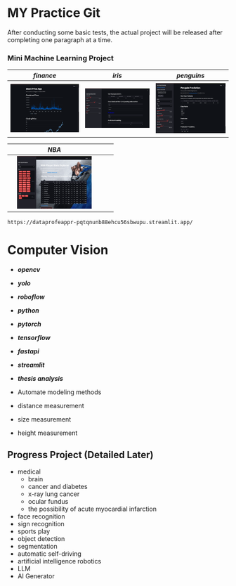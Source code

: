 # MY Practice Git
 After conducting some basic tests, the actual project will be released after completing one paragraph at a time.

### Mini Machine Learning Project

| ***finance***                                                                             | ***iris***                                                                                 | ***penguins***                                                                               |
|-------------------------------------------------------------------------------------------|--------------------------------------------------------------------------------------------|----------------------------------------------------------------------------------------------|
| <img src='./finance/finance.png' style='object-fit:contain;' width='200px' height='120px'> | <img src='./iris-ml/iris-ml.png' style='object-fit:contain;' width='200px' height='120px'> | <img src='./penguins/penguins.png' style='object-fit:contain;' width='200px' height='120px'> |

| ***NBA***                                                                                 |                                                                                     |                                                                                        |
|-------------------------------------------------------------------------------------------|-------------------------------------------------------------------------------------|----------------------------------------------------------------------------------------|
| <img src='./basketball/nba.gif' style='object-fit:contain;' width='200px' height='120px'> |                                                                                     |                                                                                        |


```
https://dataprofeappr-pqtqnunb88ehcu56sbwupu.streamlit.app/
```



# Computer Vision
 * ***opencv***
 * ***yolo***
 * ***roboflow***
 * ***python***
 * ***pytorch***
 * ***tensorflow***
 * ***fastapi***
 * ***streamlit***
 * ***thesis analysis***


 * Automate modeling methods
 * distance measurement
 * size measurement
 * height measurement


## Progress Project (Detailed Later)
 * medical
   * brain
   * cancer and diabetes
   * x-ray lung cancer
   * ocular fundus
   * the possibility of acute myocardial infarction
 * face recognition
 * sign recognition
 * sports play
 * object detection
 * segmentation
 * automatic self-driving
 * artificial intelligence robotics
 * LLM
 * AI Generator
